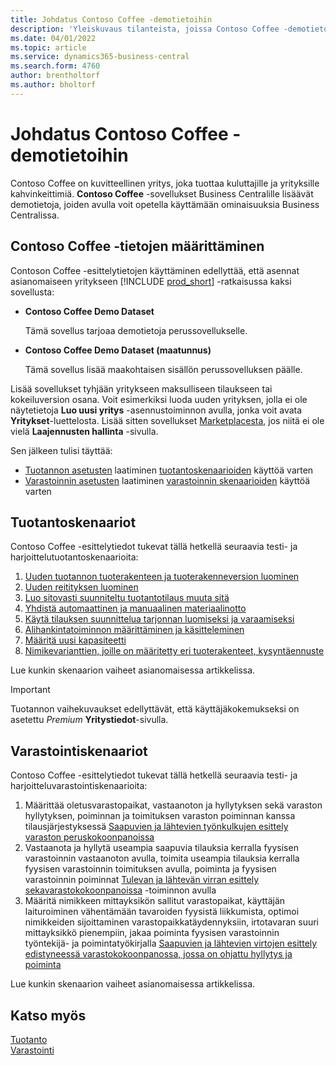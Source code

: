 ```yaml
---
title: Johdatus Contoso Coffee -demotietoihin
description: 'Yleiskuvaus tilanteista, joissa Contoso Coffee -demotietojen avulla opit käyttämään Business Centralin ominaisuuksia.'
ms.date: 04/01/2022
ms.topic: article
ms.service: dynamics365-business-central
ms.search.form: 4760
author: brentholtorf
ms.author: bholtorf
---
```


# <a name="introduction-to-contoso-coffee-demo-data"></a>Johdatus Contoso Coffee -demotietoihin

Contoso Coffee on kuvitteellinen yritys, joka tuottaa kuluttajille ja yrityksille kahvinkeittimiä. **Contoso Coffee** -sovellukset Business Centralille lisäävät demotietoja, joiden avulla voit opetella käyttämään ominaisuuksia Business Centralissa.  


## <a name="set-up-contoso-coffee-data"></a>Contoso Coffee -tietojen määrittäminen

Contoson Coffee -esittelytietojen käyttäminen edellyttää, että asennat asianomaiseen yritykseen [!INCLUDE [prod_short](../includes/prod_short.md)] -ratkaisussa kaksi sovellusta:  

- **Contoso Coffee Demo Dataset**  

    Tämä sovellus tarjoaa demotietoja perussovellukselle.  
- **Contoso Coffee Demo Dataset (maatunnus)**  

    Tämä sovellus lisää maakohtaisen sisällön perussovelluksen päälle.

Lisää sovellukset tyhjään yritykseen maksulliseen tilaukseen tai kokeiluversion osana. Voit esimerkiksi luoda uuden yrityksen, jolla ei ole näytetietoja **Luo uusi yritys** -asennustoiminnon avulla, jonka voit avata **Yritykset**-luettelosta. Lisää sitten sovellukset [Marketplacesta](../ui-extensions-install-uninstall.md#install), jos niitä ei ole vielä **Laajennusten hallinta** -sivulla.  

Sen jälkeen tulisi täyttää:
 - [Tuotannon asetusten](manufacturing/contoso-coffee-manufacturing-intro.md) laatiminen [tuotantoskenaarioiden](#manufacturing-scenarios) käyttöä varten
 - [Varastoinnin asetusten](warehousing/contoso-coffee-warehousing-intro.md) laatiminen [varastoinnin skenaarioiden](#warehousing-scenarios) käyttöä varten

## <a name="manufacturing-scenarios"></a>Tuotantoskenaariot

Contoso Coffee -esittelytiedot tukevat tällä hetkellä seuraavia testi- ja harjoittelutuotantoskenaarioita:

1. [Uuden tuotannon tuoterakenteen ja tuoterakenneversion luominen](manufacturing/create-new-production-bom-version.md)  
2. [Uuden reitityksen luominen](manufacturing/create-new-routing.md)  
3. [Luo sitovasti suunniteltu tuotantotilaus muuta sitä](manufacturing/create-firm-planned-production-order-change.md)  
4. [Yhdistä automaattinen ja manuaalinen materiaalinotto](manufacturing/combine-automatic-manual-flushing.md)  
5. [Käytä tilauksen suunnittelua tarjonnan luomiseksi ja varaamiseksi](manufacturing/order-planning-create-reserve-supply.md)  
6. [Alihankintatoiminnon määrittäminen ja käsitteleminen](manufacturing/set-up-process-subcontracting-operation.md)  
7. [Määritä uusi kapasiteetti](manufacturing/set-up-new-capacity.md)  
8. [Nimikevarianttien, joille on määritetty eri tuoterakenteet, kysyntäennuste](manufacturing/variants.md)  

Lue kunkin skenaarion vaiheet asianomaisessa artikkelissa.  

> [!IMPORTANT]
> Tuotannon vaihekuvaukset edellyttävät, että käyttäjäkokemukseksi on asetettu *Premium* **Yritystiedot**-sivulla.

## <a name="warehousing-scenarios"></a>Varastointiskenaariot

Contoso Coffee -esittelytiedot tukevat tällä hetkellä seuraavia testi- ja harjoitteluvarastointiskenaarioita:

1.  Määrittää oletusvarastopaikat, vastaanoton ja hyllytyksen sekä varaston hyllytyksen, poiminnan ja toimituksen varaston poiminnan kanssa tilausjärjestyksessä [Saapuvien ja lähtevien työnkulkujen esittely varaston peruskokoonpanoissa](warehousing/warehouse-basic-flow-putaway-pick.md)
2.  Vastaanota ja hyllytä useampia saapuvia tilauksia kerralla fyysisen varastoinnin vastaanoton avulla, toimita useampia tilauksia kerralla fyysisen varastoinnin toimituksen avulla, poiminta ja fyysisen varastoinnin poiminnat [Tulevan ja lähtevän virran esittely sekavarastokokoonpanoissa](warehousing/warehouse-mixed-flow-receive-pick-ship.md) -toiminnon avulla
3.  Määritä nimikkeen mittayksikön sallitut varastopaikat, käyttäjän laituroiminen vähentämään tavaroiden fyysistä liikkumista, optimoi nimikkeiden sijoittaminen varastopaikkatäydennyksiin, irtotavaran suuri mittayksikkö pienempiin, jakaa poiminta fyysisen varastoinnin työntekijä- ja poimintatyökirjalla [Saapuvien ja lähtevien virtojen esittely edistyneessä varastokokoonpanossa, jossa on ohjattu hyllytys ja poiminta](warehousing/warehouse-directed-flow.md)

Lue kunkin skenaarion vaiheet asianomaisessa artikkelissa.
   
## <a name="see-also"></a>Katso myös

[Tuotanto](../production-manage-manufacturing.md)  
[Varastointi](../warehouse-manage-warehouse.md)  

